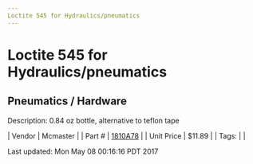 ```yaml
---
Loctite 545 for Hydraulics/pneumatics
---
```

# Loctite 545 for Hydraulics/pneumatics
## Pneumatics / Hardware
Description: 	0.84 oz bottle, alternative to teflon tape 

| Vendor | Mcmaster | 
| Part # | [1810A78](https://www.mcmaster.com/#1810A78) | 
| Unit Price | $11.89 | 
| Tags: |  | 

Last updated: Mon May 08 00:16:16 PDT 2017